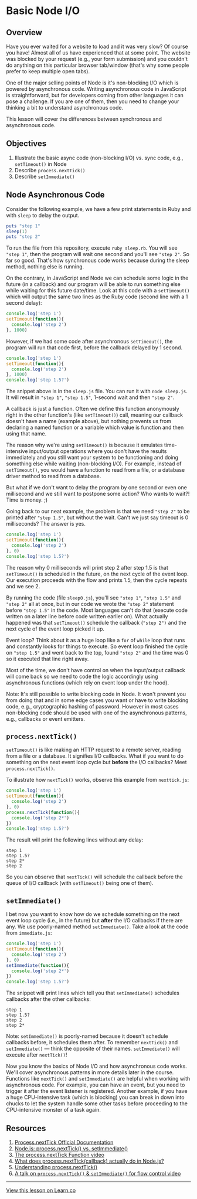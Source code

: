 # Basic Node I/O

## Overview

Have you ever waited for a website to load and it was very slow? Of course you have! Almost all of us have experienced that at some point. The website was blocked by your request (e.g., your form submission) and you couldn't do anything on this particular browser tab/window (that's why some people prefer to keep multiple open tabs). 

One of the major selling points of Node is it's non-blocking I/O which is powered by asynchronous code. Writing asynchronous code in JavaScript is straightforward, but for developers coming from other languages it can pose a challenge. If you are one of them, then you need to change your thinking a bit to understand asynchronous code.

This lesson will cover the differences between synchronous and asynchronous code.

## Objectives

1. Illustrate the basic async code (non-blocking I/O) vs. sync code, e.g., `setTimeout()` in Node
2. Describe `process.nextTick()`
3. Describe `setImmediate()`

## Node Asynchronous Code

Consider the following example, we have a few print statements in Ruby and with `sleep` to delay the output.

```ruby
puts "step 1"
sleep(1)
puts "step 2"
```

To run the file from this repository, execute `ruby sleep.rb`. You will see `"step 1"`, then the program will wait one second and you'll see `"step 2"`. So far so good. That's how synchronous code works because during the sleep method, nothing else is running. 

On the contrary, in JavaScript and Node we can schedule some logic in the future (in a callback) and our program will be able to run something else while waiting for this future date/time. Look at this code with a `setTimeout()` which will output the same two lines as the Ruby code (second line with a 1 second delay):

```js
console.log('step 1')
setTimeout(function(){
  console.log('step 2')
}, 1000)
```

However, if we had some code after asynchronous `setTimeout()`, the program will run that code first, before the callback delayed by 1 second. 

```js
console.log('step 1')
setTimeout(function(){
  console.log('step 2')
}, 1000)
console.log('step 1.5?')
```

The snippet above is in the `sleep.js` file. You can run it with `node sleep.js`. It will result in `"step 1"`, `"step 1.5"`, 1-second wait and then `"step 2"`. 

A callback is just a function. Often we define this function anonymously right in the other function's (like `setTimeout()`) call, meaning our callback doesn't have a name (example above), but nothing prevents us from declaring a named function or a variable which value is function and then using that name.

The reason why we're using `setTimeout()` is because it emulates time-intensive input/output operations where you don't have the results immediately and you still want your system to be functioning and doing something else while waiting (non-blocking I/O). For example, instead of `setTimeout()`, you would have a function to read from a file, or a database driver method to read from a database.

But what if we don't want to delay the program by one second or even one millisecond and we still want to postpone some action? Who wants to wait?! Time is money. ;)

Going back to our neat example, the problem is that we need `"step 2"` to be printed after `"step 1.5"`, but without the wait. Can't we just say timeout is 0 milliseconds? The answer is yes.

```js
console.log('step 1')
setTimeout(function(){
  console.log('step 2')
}, 0)
console.log('step 1.5?')
```

The reason why 0 milliseconds will print step 2 after step 1.5  is that `setTimeout()` is scheduled in the future, on the next cycle of the event loop. Our execution proceeds with the flow and prints 1.5, then the cycle repeats and we see 2.

By running the code (file `sleep0.js`), you'll see `"step 1"`, `"step 1.5"` and `"step 2"` all at once, but in our code we wrote the `"step 2"` statement before `"step 1.5"` in the code. Most languages can't do that (execute code written on a later line before code written earlier on). What actually happened was that `setTimeout()` schedule the callback (`"step 2")` and the next cycle of the event loop picked it up. 

Event loop? Think about it as a huge loop like a `for` of `while` loop that runs and constantly looks for things to execute. So event loop finished the cycle on `"step 1.5"` and went back to the top, found `"step 2"` and the time was 0 so it executed that line right away.

Most of the time, we don't have control on when the input/output callback will come back so we need to code the logic accordingly using asynchronous functions (which rely on event loop under the hood).

Note: It's still possible to write blocking code in Node. It won't prevent you from doing that and in some edge cases you want or have to write blocking code, e.g., cryptographic hashing of password. However in most cases non-blocking code should be used with one of the asynchronous patterns, e.g., callbacks or event emitters.

## `process.nextTick()`

`setTimeout()` is like making an HTTP request to a remote server, reading from a file or a database. It signifies I/O callbacks. What if you want to do something on the next event loop cycle but **before** the I/O callbacks? Meet `process.nextTick()`. 

To illustrate how `nextTick()` works, observe this example from `nexttick.js`:

```js
console.log('step 1')
setTimeout(function(){
  console.log('step 2')
}, 0)
process.nextTick(function(){
  console.log('step 2*')
})
console.log('step 1.5?')
```

The result will print the following lines without any delay: 

```
step 1
step 1.5?
step 2*
step 2
```

So you can observe that `nextTick()` will schedule the callback before the queue of I/O callback (with `setTimeout()` being one of them).

## `setImmediate()`

I bet now you want to know how do we schedule something on the next event loop cycle (i.e., in the future) but **after** the I/O callbacks if there are any. We use poorly-named method `setImmediate()`. Take a look at the code from `immediate.js`:

```js
console.log('step 1')
setTimeout(function(){
  console.log('step 2')
}, 0)
setImmediate(function(){
  console.log('step 2*')
})
console.log('step 1.5?')
```

The snippet will print lines which tell you that `setImmediate()` schedules callbacks after the other callbacks:

```
step 1
step 1.5?
step 2
step 2*
```

Note: `setImmediate()` is poorly-named because it doesn't schedule callbacks before, it schedules them after. To remember `nextTick()` and `setImmediate()` — think the opposite of their names. `setImmediate()` will execute after `nextTick()`!

Now you know the basics of Node I/O and how asynchronous code works. We'll cover asynchronous patterns in more details later in the course. Functions like `nextTick()` and `setImmediate()` are helpful when working with asynchronous code. For example, you can have an event, but you need to trigger it after the event listener is registered. Another example, if you have a huge CPU-intensive task (which is blocking) you can break in down into chucks to let the system handle some other tasks before proceeding to the CPU-intensive monster of a task again.

## Resources

1. [Process.nextTick Official Documentation](https://nodejs.org/api/process.html#process_process_nexttick_callback_arg)
2. [Node.js: process.nextTick() vs. setImmediate()](http://becausejavascript.com/node-js-process-nexttick-vs-setimmediate)
3. [The process.nextTick Function video](https://www.youtube.com/watch?v=-niA5XOlCWI)
4. [What does process.nextTick(callback) actually do in Node.js?](https://www.quora.com/What-does-process-nextTick-callback-actually-do-in-Node-js)
5. [Understanding process.nextTick()](http://howtonode.org/understanding-process-next-tick)
6. [A talk on `process.nextTick()` & `setImmediate()` for flow control video](https://www.youtube.com/watch?v=aqyv_FMp0n8)


---

<a href='https://learn.co/lessons/node-io' data-visibility='hidden'>View this lesson on Learn.co</a>

